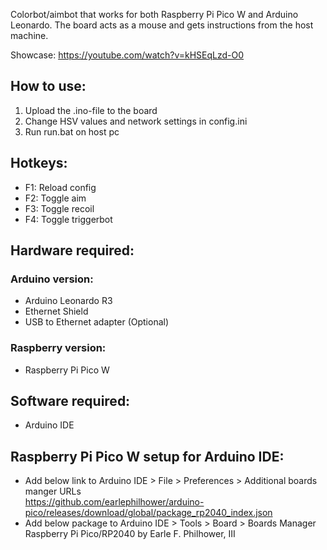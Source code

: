 Colorbot/aimbot that works for both Raspberry Pi Pico W and Arduino Leonardo.  The board acts as a mouse and gets instructions from the host machine. 

Showcase: https://youtube.com/watch?v=kHSEqLzd-O0  

## How to use:
1. Upload the .ino-file to the board
2. Change HSV values and network settings in config.ini
3. Run run.bat on host pc

## Hotkeys:
- F1: Reload config
- F2: Toggle aim
- F3: Toggle recoil
- F4: Toggle triggerbot

## Hardware required:  
### Arduino version:  
- Arduino Leonardo R3
- Ethernet Shield
- USB to Ethernet adapter (Optional)  

### Raspberry version:   
- Raspberry Pi Pico W
  
## Software required:
- Arduino IDE

## Raspberry Pi Pico W setup for Arduino IDE: 
- Add below link to Arduino IDE > File > Preferences > Additional boards manger URLs  
    https://github.com/earlephilhower/arduino-pico/releases/download/global/package_rp2040_index.json
- Add below package to Arduino IDE > Tools > Board > Boards Manager  
    Raspberry Pi Pico/RP2040 by Earle F. Philhower, III

